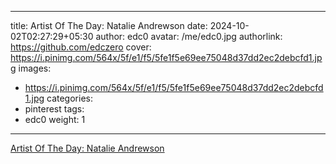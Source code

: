 
---
title: Artist Of The Day: Natalie Andrewson
date: 2024-10-02T02:27:29+05:30
author: edc0
avatar: /me/edc0.jpg
authorlink: https://github.com/edczero
cover: https://i.pinimg.com/564x/5f/e1/f5/5fe1f5e69ee75048d37dd2ec2debcfd1.jpg
images:
   - https://i.pinimg.com/564x/5f/e1/f5/5fe1f5e69ee75048d37dd2ec2debcfd1.jpg
categories:
  - pinterest
tags:
  - edc0
weight: 1
---

<!--more-->

[Artist Of The Day: Natalie Andrewson](https://in.pinterest.com/pin/91901648639775841/)

	